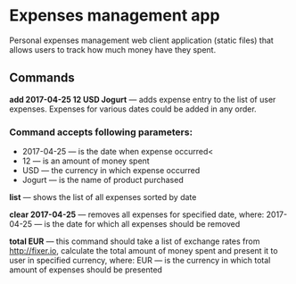 # Expenses management app

Personal expenses management web client application (static files) that allows
users to track how much money have they spent.

## Commands

**add 2017-04-25 12 USD Jogurt** — adds expense entry to the list of user expenses.
Expenses for various dates could be added in any order.

### Command accepts following parameters:
- 2017-04-25 — is the date when expense occurred<
- 12 — is an amount of money spent
- USD — the currency in which expense occurred
- Jogurt — is the name of product purchased

**list** — shows the list of all expenses sorted by date

**clear 2017-04-25** — removes all expenses for specified date, where: 2017-04-25 — is the date for which all expenses should be removed

**total EUR** — this command should take a list of exchange rates from http://fixer.io, calculate the total amount of money spent and present it to user in specified currency, where:
EUR — is the currency in which total amount of expenses should be presented
